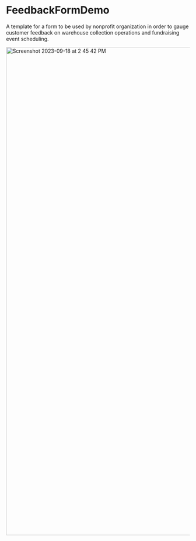 # FeedbackFormDemo
A template for a form to be used by nonprofit organization in order to gauge customer feedback on warehouse collection operations and fundraising event scheduling. 


<img width="1334" alt="Screenshot 2023-09-18 at 2 45 42 PM" src="https://github.com/wacsvn/FeedbackFormDemo/assets/81664765/5bcce306-d14c-4c9e-b956-c789a200bed3">
